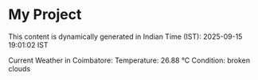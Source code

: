 # My Project

This content is dynamically generated in Indian Time (IST): 2025-09-15 19:01:02 IST


Current Weather in Coimbatore:
Temperature: 26.88 °C
Condition: broken clouds
